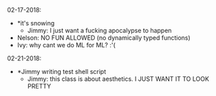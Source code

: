 02-17-2018:
- *it's snowing
  - Jimmy: I just want a fucking apocalypse to happen
- Nelson: NO FUN ALLOWED (no dynamically typed functions)
- Ivy: why cant we do ML for ML? :'(

02-21-2018:
- *Jimmy writing test shell script
  - Jimmy: this class is about aesthetics. I JUST WANT IT TO LOOK PRETTY
